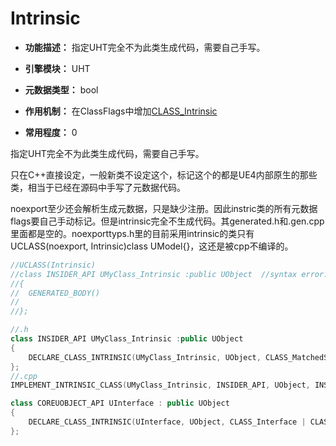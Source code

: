 # Intrinsic

- **功能描述：** 指定UHT完全不为此类生成代码，需要自己手写。

- **引擎模块：** UHT
- **元数据类型：** bool
- **作用机制：** 在ClassFlags中增加[CLASS_Intrinsic](../../../Flags/EClassFlags/CLASS_Intrinsic.md)
- **常用程度：** 0

指定UHT完全不为此类生成代码，需要自己手写。

只在C++直接设定，一般新类不设定这个，标记这个的都是UE4内部原生的那些类，相当于已经在源码中手写了元数据代码。

noexport至少还会解析生成元数据，只是缺少注册。因此instric类的所有元数据flags要自己手动标记。但是intrinsic完全不生成代码。其generated.h和.gen.cpp里面都是空的。noexporttyps.h里的目前采用intrinsic的类只有UCLASS(noexport, Intrinsic)class UModel{}，这还是被cpp不编译的。

```cpp
//UCLASS(Intrinsic)
//class INSIDER_API UMyClass_Intrinsic :public UObject	//syntax error: missing ';' before '<class-head>'
//{
//	GENERATED_BODY()
//
//};

//.h
class INSIDER_API UMyClass_Intrinsic :public UObject
{
	DECLARE_CLASS_INTRINSIC(UMyClass_Intrinsic, UObject, CLASS_MatchedSerializers, TEXT("/Script/Insider"))
};
//.cpp
IMPLEMENT_INTRINSIC_CLASS(UMyClass_Intrinsic, INSIDER_API, UObject, INSIDER_API, "/Script/Insider", {})

class COREUOBJECT_API UInterface : public UObject
{
	DECLARE_CLASS_INTRINSIC(UInterface, UObject, CLASS_Interface | CLASS_Abstract, TEXT("/Script/CoreUObject"))
};
```